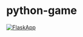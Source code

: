 # python-game
[![FlaskApp](https://github.com/emilyswitzer/python-game/actions/workflows/flaskapp.yml/badge.svg?branch=main)](https://github.com/emilyswitzer/python-game/actions/workflows/flaskapp.yml)
